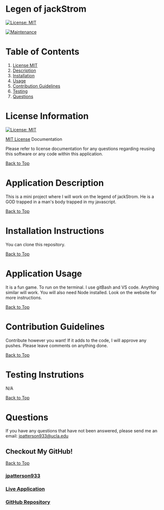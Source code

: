 # Legen of jackStrom

[![License: MIT](https://img.shields.io/badge/License-MIT-yellow.svg)](https://opensource.org/licenses/MIT)

[![Maintenance](https://img.shields.io/badge/Maintained%3F-yes-green.svg)](https://GitHub.com/Naereen/StrapDown.js/graphs/commit-activity)

# Table of Contents
1. [License MIT](#license-information)
2. [Description](#application-description)
3. [Installation](#installation-instructions)
4. [Usage](#application-usage)
5. [Contribution Guidelines](#contribution-guidelines)
6. [Testing](#testing-instrutions)
7. [Questions](#questions)

# License Information

[![License: MIT](https://img.shields.io/badge/License-MIT-yellow.svg)](https://opensource.org/licenses/MIT)

[MIT License](https://www.mit.edu/~amini/LICENSE.md) Documentation

Please refer to license documentation for any questions regarding reusing 
this software or any code within this application.

[Back to Top](#table-of-contents)

# Application Description

This is a mini project where I will work on the legend of jackStrom. He is a GOD trapped in a man's body trapped in my javascript.

[Back to Top](#table-of-contents)

# Installation Instructions

You can clone this repository.

[Back to Top](#table-of-contents)

# Application Usage

It is a fun game. To run on the terminal. I use gitBash and VS code. Anything similar will work. You will also need Node installed. Look on the website for more instructions.

[Back to Top](#table-of-contents)

# Contribution Guidelines

Contribute however you want! If it adds to the code, I will approve any pushes. Please leave comments on anything done.

[Back to Top](#table-of-contents)

# Testing Instrutions

N/A

[Back to Top](#table-of-contents)

# Questions

If you have any questions that have not been answered, please send me an email: jpatterson933@ucla.edu

## Checkout My GitHub!

[Back to Top](#table-of-contents)

### [jpatterson933](https://github.com/jpatterson933)
### [Live Application](https://github.com/jpatterson933/javascript-mini-fight-game)
### [GitHub Repository](https://github.com/jpatterson933/javascript-mini-fight-game)